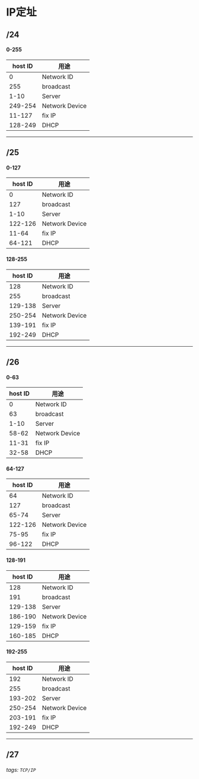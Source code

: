 # IP定址

## /24
#### 0-255  
|host ID |用途
|--------|--------------|
|0       |Network ID
|255     |broadcast
|1-10    |Server
|249-254 |Network Device
|11-127  |fix IP
|128-249 |DHCP

---

## /25
#### 0-127  
|host ID |用途
|--------|--------------|
|0       |Network ID
|127     |broadcast
|1-10    |Server
|122-126 |Network Device
|11-64   |fix IP
|64-121  |DHCP

#### 128-255  
|host ID |用途
|--------|--------------|
|128     |Network ID
|255     |broadcast
|129-138 |Server
|250-254 |Network Device
|139-191 |fix IP
|192-249 |DHCP

---

## /26
#### 0-63  
|host ID |用途
|--------|--------------|
|0       |Network ID
|63      |broadcast
|1-10    |Server
|58-62   |Network Device
|11-31   |fix IP
|32-58   |DHCP

#### 64-127  
|host ID |用途
|--------|--------------|
|64      |Network ID
|127     |broadcast
|65-74   |Server
|122-126 |Network Device
|75-95   |fix IP
|96-122  |DHCP

#### 128-191  
|host ID |用途
|--------|--------------|
|128     |Network ID
|191     |broadcast
|129-138 |Server
|186-190 |Network Device
|129-159 |fix IP
|160-185 |DHCP

#### 192-255  
|host ID |用途
|--------|--------------|
|192     |Network ID
|255     |broadcast
|193-202 |Server
|250-254 |Network Device
|203-191 |fix IP
|192-249 |DHCP

---

## /27












###### tags: `TCP/IP`